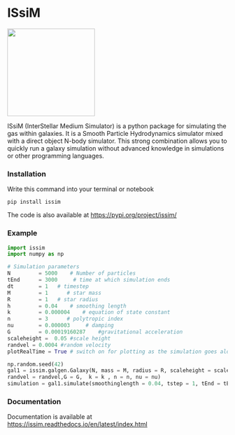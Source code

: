 # ISsiM
<img src="https://github.com/dannytalk/ISsiM/assets/114359435/a11c2506-d830-488c-8106-268df3eb4bf2" width="200" height="200">

ISsiM (InterStellar Medium Simulator) is a python package for simulating the gas within galaxies. It is a Smooth Particle Hydrodynamics simulator mixed with a direct object N-body simulator. This strong combination allows you to quickly run a galaxy simulation without advanced knowledge in simulations or other programming languages. 

### Installation

Write this command into your terminal or notebook 

`pip install issim`

The code is also available at <https://pypi.org/project/issim/>

### Example 

```python 
import issim
import numpy as np

# Simulation parameters
N         = 5000    # Number of particles
tEnd      = 3000     # time at which simulation ends
dt        = 1   # timestep
M         = 1      # star mass
R         = 1   # star radius
h         = 0.04    # smoothing length
k         = 0.000004    # equation of state constant
n         = 3      # polytropic index
nu        = 0.000003     # damping
G         = 0.00019160287    #gravitational acceleration
scaleheight =  0.05 #scale height
randvel = 0.0004 #random velocity 
plotRealTime = True # switch on for plotting as the simulation goes along

np.random.seed(42)     
gal1 = issim.galgen.Galaxy(N, mass = M, radius = R, scaleheight = scaleheight,
randvel = randvel,G = G,  k = k , n = n, nu = nu)
simulation = gal1.simulate(smoothinglength = 0.04, tstep = 1, tEnd = tEnd)

```

### Documentation
Documentation is available at <https://issim.readthedocs.io/en/latest/index.html>
